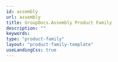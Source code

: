 ```yaml
---
id: assembly
url: assembly
title: GroupDocs.Assembly Product Family
description: ""
keywords: 
type: "product-family"
layout: "product-family-template"
useLandingCss: true
---
```

